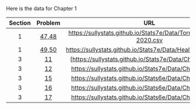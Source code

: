 Here is the data for Chapter 1

|Section|Problem|URL|
|:---:|:---:|:---:|
|1|[47,48](https://sullystats.github.io/Stats7e/Data/Tornadoes_1950-2020.csv)|<a>https://sullystats.github.io/Stats7e/Data/Tornadoes_1950-2020.csv</a><br/>|
|1|[49,50](https://sullystats.github.io/Stats7e/Data/Health_Nutrition.csv)|<a>https://sullystats.github.io/Stats7e/Data/Health_Nutrition.csv</a><br/>|
|3|[11](https://sullystats.github.io/Stats7e/Data/Ch1/1_3_11.csv)|[<a>https://sullystats.github.io/Stats7e/Data/Ch1/1_3_11.csv</a><br/>|
|3|[12](https://sullystats.github.io/Stats7e/Data/Ch1/1_3_12.csv)|<a>https://sullystats.github.io/Stats7e/Data/Ch1/1_3_12.csv</a><br/>|
|3|[15](https://sullystats.github.io/Stats7e/Data/Ch1/1_3_15.csv)|<a>https://sullystats.github.io/Stats6e/Data/Ch1/1_3_15.csv</a><br/>|
|3|[16](https://sullystats.github.io/Stats7e/Data/Ch1/1_3_16.csv)|<a>https://sullystats.github.io/Stats6e/Data/Ch1/1_3_16.csv</a><br/>|
|3|[17](https://sullystats.github.io/Stats7e/Data/Ch1/1_3_17.csv)|<a>https://sullystats.github.io/Stats6e/Data/Ch1/1_3_17.csv</a><br/>|
